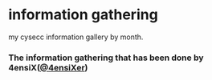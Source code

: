 # information gathering
my cysecc information gallery by month.<br>

### The information gathering that has been done by 4ensiX([@4ensiXer](https://twitter.com/4ensixer))
